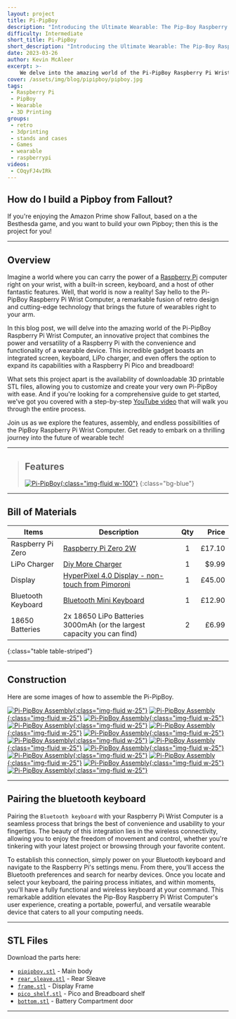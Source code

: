 ```yaml
---
layout: project
title: Pi-PipBoy
description: "Introducing the Ultimate Wearable: The Pip-Boy Raspberry Pi Wrist Computer"
difficulty: Intermediate
short_title: Pi-PipBoy
short_description: "Introducing the Ultimate Wearable: The Pip-Boy Raspberry Pi Wrist Computer"
date: 2023-03-26
author: Kevin McAleer
excerpt: >- 
    We delve into the amazing world of the Pi-PipBoy Raspberry Pi Wrist Computer, an innovative project that combines the power and versatility of a Raspberry Pi with the convenience and functionality of a wearable device.
cover: /assets/img/blog/pipipboy/pipboy.jpg
tags: 
 - Raspberry Pi
 - PipBoy
 - Wearable
 - 3D Printing
groups:
 - retro
 - 3dprinting
 - stands and cases
 - Games
 - wearable
 - raspberrypi
videos:
 - COqyFJ4vIRk
---
```


## How do I build a Pipboy from Fallout?

If you're enjoying the Amazon Prime show Fallout, based on a the Besthesda game, and you want to build your own Pipboy; then this is the project for you!

---

## Overview

Imagine a world where you can carry the power of a [Raspberry Pi](https://www.raspberrypi.com) computer right on your wrist, with a built-in screen, keyboard, and a host of other fantastic features. Well, that world is now a reality! Say hello to the Pi-PipBoy Raspberry Pi Wrist Computer, a remarkable fusion of retro design and cutting-edge technology that brings the future of wearables right to your arm.

In this blog post, we will delve into the amazing world of the Pi-PipBoy Raspberry Pi Wrist Computer, an innovative project that combines the power and versatility of a Raspberry Pi with the convenience and functionality of a wearable device. This incredible gadget boasts an integrated screen, keyboard, LiPo charger, and even offers the option to expand its capabilities with a Raspberry Pi Pico and breadboard!

What sets this project apart is the availability of downloadable 3D printable STL files, allowing you to customize and create your very own Pi-PipBoy with ease. And if you're looking for a comprehensive guide to get started, we've got you covered with a step-by-step [YouTube video](#video) that will walk you through the entire process.

Join us as we explore the features, assembly, and endless possibilities of the PipBoy Raspberry Pi Wrist Computer. Get ready to embark on a thrilling journey into the future of wearable tech!

---

> ## Features
>
>[![Pi-PipBoy](/assets/img/blog/pipipboy/pip14.jpg){:class="img-fluid w-100"}](/assets/img/blog/pipipboy/pip14.jpg)
{:class="bg-blue"}

---

## Bill of Materials

Items              | Description                                                                                 | Qty |  Price
-------------------|---------------------------------------------------------------------------------------------|:---:|------:
Raspberry Pi Zero  | [Raspberry Pi Zero 2W](collabs.shop/avsoj3)                                                 |  1  | £17.10
LiPo Charger       | [Diy More Charger](https://www.diymore.cc)                                                  |  1  |  $9.99
Display            | [HyperPixel 4.0 Display - non-touch from Pimoroni](collabs.shop/fy68t8)                     |  1  | £45.00
Bluetooth Keyboard | [Bluetooth Mini Keyboard](https://shop.pimoroni.com/products/mini-bluetooth-keyboard-black) |  1  | £12.90
18650 Batteries    | 2x 18650 LiPo Batteries 3000mAh (or the largest capacity you can find)                      |  2  |  £6.99
{:class="table table-striped"}

---

## Construction

Here are some images of how to assemble the Pi-PipBoy.

[![Pi-PipBoy Assembly](/assets/img/blog/pipipboy/pip01.png){:class="img-fluid w-25"}](/assets/img/blog/pipipboy/pip01.png)
[![Pi-PipBoy Assembly](/assets/img/blog/pipipboy/pip02.png){:class="img-fluid w-25"}](/assets/img/blog/pipipboy/pip02.png)
[![Pi-PipBoy Assembly](/assets/img/blog/pipipboy/pip03.png){:class="img-fluid w-25"}](/assets/img/blog/pipipboy/pip03.png)
[![Pi-PipBoy Assembly](/assets/img/blog/pipipboy/pip04.png){:class="img-fluid w-25"}](/assets/img/blog/pipipboy/pip04.png)
[![Pi-PipBoy Assembly](/assets/img/blog/pipipboy/pip05.png){:class="img-fluid w-25"}](/assets/img/blog/pipipboy/pip05.png)
[![Pi-PipBoy Assembly](/assets/img/blog/pipipboy/pip06.png){:class="img-fluid w-25"}](/assets/img/blog/pipipboy/pip06.png)
[![Pi-PipBoy Assembly](/assets/img/blog/pipipboy/pip07.png){:class="img-fluid w-25"}](/assets/img/blog/pipipboy/pip07.png)
[![Pi-PipBoy Assembly](/assets/img/blog/pipipboy/pip08.png){:class="img-fluid w-25"}](/assets/img/blog/pipipboy/pip08.png)
[![Pi-PipBoy Assembly](/assets/img/blog/pipipboy/pip09.png){:class="img-fluid w-25"}](/assets/img/blog/pipipboy/pip09.png)
[![Pi-PipBoy Assembly](/assets/img/blog/pipipboy/pip10.png){:class="img-fluid w-25"}](/assets/img/blog/pipipboy/pip10.png)
[![Pi-PipBoy Assembly](/assets/img/blog/pipipboy/pip11.png){:class="img-fluid w-25"}](/assets/img/blog/pipipboy/pip11.png)
[![Pi-PipBoy Assembly](/assets/img/blog/pipipboy/pip12.png){:class="img-fluid w-25"}](/assets/img/blog/pipipboy/pip12.png)
[![Pi-PipBoy Assembly](/assets/img/blog/pipipboy/pip13.png){:class="img-fluid w-25"}](/assets/img/blog/pipipboy/pip13.png)

---

## Pairing the bluetooth keyboard

Pairing the `Bluetooth keyboard` with your Raspberry Pi Wrist Computer is a seamless process that brings the best of convenience and usability to your fingertips. The beauty of this integration lies in the wireless connectivity, allowing you to enjoy the freedom of movement and control, whether you're tinkering with your latest project or browsing through your favorite content. 

To establish this connection, simply power on your Bluetooth keyboard and navigate to the Raspberry Pi's settings menu. From there, you'll access the Bluetooth preferences and search for nearby devices. Once you locate and select your keyboard, the pairing process initiates, and within moments, you'll have a fully functional and wireless keyboard at your command. This remarkable addition elevates the Pip-Boy Raspberry Pi Wrist Computer's user experience, creating a portable, powerful, and versatile wearable device that caters to all your computing needs.

---

## STL Files

Download the parts here:

* [`pipipboy.stl`](/assets/stl/pipipboy/pipipboy.stl) - Main body
* [`rear_sleave.stl`](/assets/stl/pipipboy/rear_sleave.stl) - Rear Sleave
* [`frame.stl`](/assets/stl/pipipboy/frame.stl) - Display Frame
* [`pico_shelf.stl`](/assets/stl/pipipboy/pico_shelf.stl) - Pico and Breadboard shelf
* [`bottom.stl`](/assets/stl/pipipboy/bottom.stl) - Battery Compartment door

---
